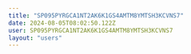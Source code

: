 ```yaml
---
title: "SP095PYRGCA1NT2AK6K1GS4AMTM8YMTSH3KCVNS7"
date: 2024-08-05T08:02:50.122Z
user: SP095PYRGCA1NT2AK6K1GS4AMTM8YMTSH3KCVNS7
layout: "users"
---
```

    